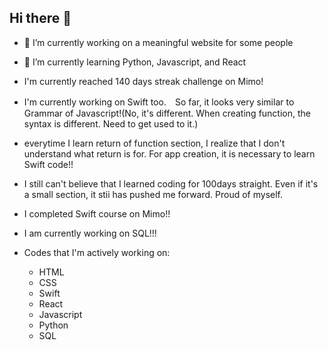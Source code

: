 ## Hi there 👋

- 🔭 I’m currently working on a meaningful website for some people
- 🌱 I’m currently learning Python, Javascript, and React
- I'm currently reached 140 days streak challenge on Mimo!
- I'm currently working on Swift too.　So  far, it looks very similar to Grammar of Javascript!(No, it's different. When creating function, the syntax is different. Need to get used to it.)
- everytime I learn return of function section, I realize that I don't understand what return is for. For app creation, it is necessary to learn Swift code!!
- I still can't believe that I learned coding for 100days straight. Even if it's a small section, it stii has pushed me forward. Proud of myself.
- I completed Swift course on Mimo!!
- I am currently working on SQL!!!
  
- Codes that I'm actively working on:
  - HTML
  - CSS
  - Swift
  - React
  - Javascript
  - Python
  - SQL
<!--- 👯 I’m looking to collaborate on ...
- 🤔 I’m looking for help with ...
- 💬 Ask me about ...
- 📫 How to reach me: ...
- ⚡ Fun fact: I love playing table tennis!
-->
